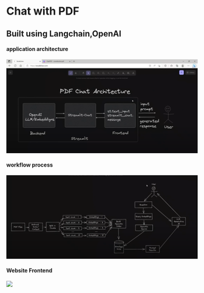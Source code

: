 # Chat with PDF

## Built using Langchain,OpenAI


#### application architecture

![](chatpdf.png)

#### workflow process

![](process.png)

#### Website Frontend

![](platform(2).png)
